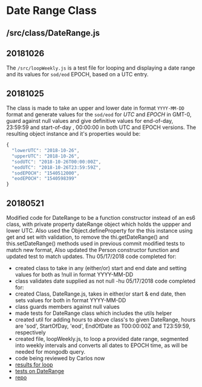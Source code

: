 # Date Range Class

## /src/class/DateRange.js

## 20181026

The `/src/loopWeekly.js` is a test file for looping and displaying a date range and its values for `sod/eod` EPOCH, based on a UTC entry. 

## 20181025

The class is made to take an upper and lower date in format `YYYY-MM-DD` format and generate values for the `sod/eod` for *UTC* and *EPOCH* in GMT-0, guard against null values and give definitive values for end-of-day, 23:59:59 and start-of-day , 00:00:00 in both UTC and EPOCH versions. The resulting object instance and it's properties would be:

```js
{
  "lowerUTC": "2018-10-26",
  "upperUTC": "2018-10-26",
  "sodUTC": "2018-10-26T00:00:00Z",
  "eodUTC": "2018-10-26T23:59:59Z",
  "sodEPOCH": "1540512000",
  "eodEPOCH": "1540598399"
}
```

## 20180521
Modified code for DateRange to be a function constructor instead of an es6 class, with private property dateRange object which holds the uppper and lower UTC.
Also used the Object.defineProperty for the this instance using get and set with validation, to remove the thi.getDateRange() and this.setDateRange() methods used in previous commit
modified tests to match new format,
Also updated the Person constructor function and updated test to match updates.
Thu 05/17/2018 code completed for:

- created class to take in any (either/or) start and end date and setting values for both as !null in format YYYY-MM-DD
- class validates date supplied as not null
-hu 05/17/2018 code completed for:
- created Class, DateRange.js, takes in either/or start & end date, then sets values for both in format YYYY-MM-DD
- class guards members against null values
- made tests for DateRange class which includes the utils helper
- created util for adding hours to above class's to given DateRange, hours are 'sod', StartOfDay, 'eod', EndOfDate as T00:00:00Z and T23:59:59, respectively
- created file, loopWeekly.js, to loop a provided date range, segmented into weekly intervals and converts all dates to EPOCH time, as will be needed for mongodb query.
- code being reviewed by Carlos now
- [results for loop](https://www.dropbox.com/s/mfi4br9tte5kcv7/2018-05-17_09-30-19.png?dl=0)
- [tests on DateRange](https://www.dropbox.com/s/r5lf31ye2mrmbtx/2018-05-17_10-08-54.png?dl=0 )
- [repo](https://github.com/tradingbills/_93_zen/blob/master/src/loopWeekly.js)
